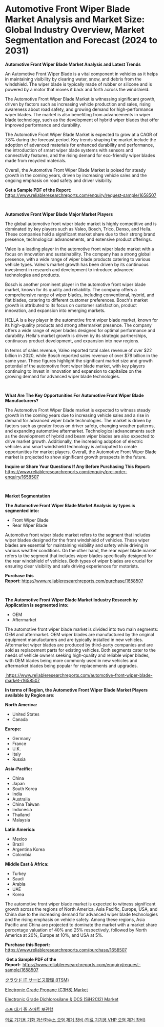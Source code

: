 <p><h1>Automotive Front Wiper Blade Market Analysis and Market Size: Global Industry Overview, Market Segmentation and Forecast (2024 to 2031)</h1></p><p><strong>Automotive Front Wiper Blade Market Analysis and Latest Trends</strong></p>
<p><p>An Automotive Front Wiper Blade is a vital component in vehicles as it helps in maintaining visibility by clearing water, snow, and debris from the windshield. The wiper blade is typically made of rubber or silicone and is powered by a motor that moves it back and forth across the windshield.</p><p>The Automotive Front Wiper Blade Market is witnessing significant growth, driven by factors such as increasing vehicle production and sales, rising awareness about road safety, and growing demand for high-performance wiper blades. The market is also benefiting from advancements in wiper blade technology, such as the development of hybrid wiper blades that offer improved performance and durability.</p><p>The Automotive Front Wiper Blade Market is expected to grow at a CAGR of 7.8% during the forecast period. Key trends shaping the market include the adoption of advanced materials for enhanced durability and performance, the introduction of smart wiper blade systems with sensors and connectivity features, and the rising demand for eco-friendly wiper blades made from recycled materials.</p><p>Overall, the Automotive Front Wiper Blade Market is poised for steady growth in the coming years, driven by increasing vehicle sales and the ongoing emphasis on road safety and driver visibility.</p></p>
<p><strong>Get a Sample PDF of the Report:&nbsp;</strong> <a href="https://www.reliableresearchreports.com/enquiry/request-sample/1658507">https://www.reliableresearchreports.com/enquiry/request-sample/1658507</a></p>
<p>&nbsp;</p>
<p><strong>Automotive Front Wiper Blade Major Market Players</strong></p>
<p><p>The global automotive front wiper blade market is highly competitive and is dominated by key players such as Valeo, Bosch, Trico, Denso, and Hella. These companies hold a significant market share due to their strong brand presence, technological advancements, and extensive product offerings.</p><p>Valeo is a leading player in the automotive front wiper blade market with a focus on innovation and sustainability. The company has a strong global presence, with a wide range of wiper blade products catering to various vehicle types. Valeo's market growth has been driven by its continuous investment in research and development to introduce advanced technologies and products.</p><p>Bosch is another prominent player in the automotive front wiper blade market, known for its quality and reliability. The company offers a comprehensive range of wiper blades, including conventional, hybrid, and flat blades, catering to different customer preferences. Bosch's market growth is attributed to its focus on customer satisfaction, product innovation, and expansion into emerging markets.</p><p>HELLA is a key player in the automotive front wiper blade market, known for its high-quality products and strong aftermarket presence. The company offers a wide range of wiper blades designed for optimal performance and durability. Hella's market growth is driven by its strategic partnerships, continuous product development, and expansion into new regions.</p><p>In terms of sales revenue, Valeo reported total sales revenue of over $22 billion in 2020, while Bosch reported sales revenue of over $78 billion in the same year. These figures highlight the significant market size and growth potential of the automotive front wiper blade market, with key players continuing to invest in innovation and expansion to capitalize on the growing demand for advanced wiper blade technologies.</p></p>
<p>&nbsp;</p>
<p><strong>What Are The Key Opportunities For Automotive Front Wiper Blade Manufacturers?</strong></p>
<p><p>The Automotive Front Wiper Blade market is expected to witness steady growth in the coming years due to increasing vehicle sales and a rise in demand for advanced wiper blade technologies. The market is driven by factors such as greater focus on driver safety, changing weather patterns, and expanding automotive aftermarket. Technological advancements such as the development of hybrid and beam wiper blades are also expected to drive market growth. Additionally, the increasing adoption of electric vehicles and smart windshield technology is anticipated to create opportunities for market players. Overall, the Automotive Front Wiper Blade market is projected to show significant growth prospects in the future.</p></p>
<p><strong>Inquire or Share Your Questions If Any Before Purchasing This Report:</strong> <a href="https://www.reliableresearchreports.com/enquiry/pre-order-enquiry/1658507">https://www.reliableresearchreports.com/enquiry/pre-order-enquiry/1658507</a></p>
<p>&nbsp;</p>
<p><strong>Market Segmentation</strong></p>
<p><strong>The Automotive Front Wiper Blade Market Analysis by types is segmented into:</strong></p>
<p><ul><li>Front Wiper Blade</li><li>Rear Wiper Blade</li></ul></p>
<p><p>Automotive front wiper blade market refers to the segment that includes wiper blades designed for the front windshield of vehicles. These wiper blades are essential for maintaining visibility and safety while driving in various weather conditions. On the other hand, the rear wiper blade market refers to the segment that includes wiper blades specifically designed for the rear windshield of vehicles. Both types of wiper blades are crucial for ensuring clear visibility and safe driving experiences for motorists.</p></p>
<p><strong>Purchase this Report:&nbsp;</strong><a href="https://www.reliableresearchreports.com/purchase/1658507">https://www.reliableresearchreports.com/purchase/1658507</a></p>
<p>&nbsp;</p>
<p><strong>The Automotive Front Wiper Blade Market Industry Research by Application is segmented into:</strong></p>
<p><ul><li>OEM</li><li>Aftermarket</li></ul></p>
<p><p>The automotive front wiper blade market is divided into two main segments: OEM and aftermarket. OEM wiper blades are manufactured by the original equipment manufacturers and are typically installed in new vehicles. Aftermarket wiper blades are produced by third-party companies and are sold as replacement parts for existing vehicles. Both segments cater to the needs of vehicle owners seeking high-quality and reliable wiper blades, with OEM blades being more commonly used in new vehicles and aftermarket blades being popular for replacements and upgrades.</p></p>
<p><a href="https://www.reliableresearchreports.com/automotive-front-wiper-blade-market-r1658507">&nbsp;https://www.reliableresearchreports.com/automotive-front-wiper-blade-market-r1658507</a></p>
<p><strong>In terms of Region, the Automotive Front Wiper Blade Market Players available by Region are:</strong></p>
<p>
    <p> <strong> North America: </strong>
        <ul>
            <li>United States</li>
            <li>Canada</li>
        </ul>
        </p> 
    <p> <strong> Europe: </strong>
        <ul>
            <li>Germany</li>
            <li>France</li>
            <li>U.K.</li>
            <li>Italy</li>
            <li>Russia</li>
        </ul>
        </p> 
    <p> <strong> Asia-Pacific: </strong>
        <ul>
            <li>China</li>
            <li>Japan</li>
            <li>South Korea</li>
            <li>India</li>
            <li>Australia</li>
            <li>China Taiwan</li>
            <li>Indonesia</li>
            <li>Thailand</li>
            <li>Malaysia</li>
        </ul>
        </p> 
    <p> <strong> Latin America: </strong>
        <ul>
            <li>Mexico</li>
            <li>Brazil</li>
            <li>Argentina Korea</li>
            <li>Colombia</li>
        </ul>
        </p> 
    <p> <strong> Middle East & Africa: </strong>
        <ul>
            <li>Turkey</li>
            <li>Saudi</li>
            <li>Arabia</li>
            <li>UAE</li>
            <li>Korea</li>
        </ul>
    </p>
    </p>
<p><p>The automotive front wiper blade market is expected to witness significant growth across the regions of North America, Asia Pacific, Europe, USA, and China due to the increasing demand for advanced wiper blade technologies and the rising emphasis on vehicle safety. Among these regions, Asia Pacific and China are projected to dominate the market with a market share percentage valuation of 40% and 25% respectively, followed by North America at 20%, Europe at 10%, and USA at 5%.</p></p>
<p><strong>Purchase this Report: </strong><a href="https://www.reliableresearchreports.com/purchase/1658507">https://www.reliableresearchreports.com/purchase/1658507</a></p>
<p>&nbsp;<strong>Get a Sample PDF of the Report:&nbsp;&nbsp;</strong><a href="https://www.reliableresearchreports.com/enquiry/request-sample/1658507">https://www.reliableresearchreports.com/enquiry/request-sample/1658507</a></p>
<p><strong></strong></p>
<p><p><a href="https://github.com/CieloStamm/Market-Research-Report-List-1/blob/main/471708895929.md">クラウド IT サービス管理 (ITSM)</a></p><p><a href="https://github.com/pjcfca/Market-Research-Report-List-2/blob/main/electronic-grade-propane-c3h8-market.md">Electronic Grade Propane (C3H8) Market</a></p><p><a href="https://github.com/johnbach50/Market-Research-Report-List-3/blob/main/electronic-grade-dichlorosilane-dcs-sih2cl2-market.md">Electronic Grade Dichlorosilane & DCS (SiH2Cl2) Market</a></p><p><a href="https://github.com/gambitz1998/Market-Research-Report-List-1/blob/main/722362187576.md">소포 대기 중 스마트 보관함</a></p><p><a href="https://medium.com/@jackiefauhey9089475/%EC%9D%98%EB%A3%8C-%EA%B8%B0%EA%B8%B0%EC%9A%A9-%EC%A6%9D%EB%B0%9C%EC%88%98%EC%86%8C%EA%B3%BC%EC%82%B0%ED%99%94%EC%88%98%EC%86%8C-%ED%83%88%EC%B7%A8-%EC%9E%A5%EB%B9%84-%EC%8B%9C%EC%9E%A5-%EC%9D%98%EB%A3%8C-%EA%B8%B0%EA%B8%B0%EC%9A%A9-vhp-%ED%83%88%EC%B7%A8-%EC%9E%A5%EB%B9%84-%EC%9D%98-%EB%B6%84%EC%84%9D-%EA%B8%80%EB%A1%9C%EB%B2%8C-%EC%82%B0%EC%97%85-%EC%A0%84%EB%A7%9D-%EB%B0%8F-%EC%98%88%EC%B8%A1-2024%EB%85%84%EB%B6%80%ED%84%B0-2031%EB%85%84%EA%B9%8C%EC%A7%80-1c6c915d9ad5">의료 기기용 기화 과산화수소 오염 제거 장비 (의료 기기용 VHP 오염 제거 장비)</a></p></p>